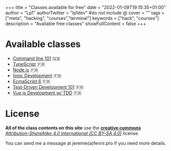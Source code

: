 +++
title = "Classes available for free"
date = "2022-01-09T19:15:35+01:00"
author = "Lp1"
authorTwitter = "lp1dev" #do not include @
cover = ""
tags = ["meta", "hacking", "courses","terminal"]
keywords = ["hack", "courses"]
description = "Available free classes"
showFullContent = false
+++

# Available classes


- [Command line 101](../command_line_101) 🇬🇧
- [TypeScript](../typescript) 🇫🇷
- [Node.js](../nodejs) 🇫🇷
- [Ionic Development](../ionic) 🇫🇷 
- [EcmaScript 6](../es6) 🇫🇷
- [Test-Driven Development 101](../tdd) 🇫🇷
- [Vue.js Development w/ TDD](../vue_js_tdd) 🇫🇷

# License

**All of the class contents on this site** use the [**creative commons** *Attribution-ShareAlike 4.0 International (CC BY-SA 4.0)*](https://creativecommons.org/licenses/by-sa/4.0/) license.

You can send me a message at jeremie(a)fenrir.pro if you need more details.

